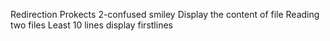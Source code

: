 Redirection Prokects
2-confused smiley
Display the content of file
Reading two files
Least 10 lines
display firstlines
